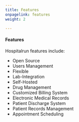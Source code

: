 ```yaml
---
title: Features
onpagelink: features
weight: 2

---
```


#### **Features**

Hospitalrun features include:

*   Open Source
*   Users Management
*   Flexible
*   Lab-Integration
*   Self-Hosted
*   Drug Management
*   Customized Billing System
*   Electronic Medical Records
*   Patient Discharge System
*   Patient Records Management
*   Appointment Scheduling
